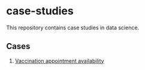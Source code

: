 # case-studies
This repository contains case studies in data science.

## Cases
1. [Vaccination appointment availability](https://github.com/UVADS/case-studies/tree/main/vaccine-location)
